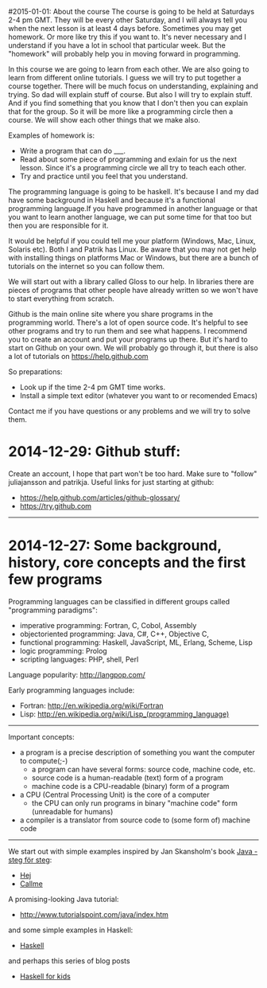 #2015-01-01: About the course
The course is going to be held at Saturdays 2-4 pm GMT. They will be every other Saturday, and I will always tell you when the next lesson is at least 4 days before. Sometimes you may get homework. Or more like try this if you want to. It's never necessary and I understand if you have a lot in school that particular week. But the "homework" will probably help you in moving forward in programming.

In this course we are going to learn from each other. We are also going to learn from different online tutorials. I guess we will try to put together a course together. There will be much focus on understanding, explaining and trying. So dad will explain stuff of course. But also I will try to explain stuff. And if you find something that you know that I don't then you can explain that for the group. So it will be more like a programming circle then a course. We will show each other things that we make also.

Examples of homework is:
* Write a program that can do ___.
* Read about some piece of programming and exlain for us the next lesson. Since it's a programming circle we all try to teach each other.
* Try and practice until you feel that you understand.

The programming language is going to be haskell. It's because I and my dad have some background in Haskell and because it's a functional programming language.If you have programmed in another language or that you want to learn another language, we can put some time for that too but then you are responsible for it.

It would be helpful if you could tell me your platform (Windows, Mac, Linux, Solaris etc). Both I and Patrik has Linux.  Be aware that you may not get help with installing things on platforms Mac or Windows, but there are a bunch of tutorials on the internet so you can follow them. 

We will start out with a library called Gloss to our help. In libraries there are pieces of programs that other people have already written so we won't have to start everything from scratch.

Github is the main online site where you share programs in the programming world. There's a lot of open source code. It's helpful to see other programs and try to run them and see what happens. I recommend you to create an account and put your programs up there. But it's hard to start on Github on your own. We will probably go through it, but there is also a lot of tutorials on https://help.github.com

So preparations:
* Look up if the time 2-4 pm GMT time works.
* Install a simple text editor (whatever you want to or recomended Emacs)

Contact me if you have questions or any problems and we will try to solve them. 
# 2014-12-29: Github stuff:
Create an account, I hope that part won't be too hard. Make sure to "follow" juliajansson and patrikja. 
Useful links for just starting at github:

* https://help.github.com/articles/github-glossary/
* https://try.github.com

----------------

# 2014-12-27: Some background, history, core concepts and the first few programs

Programming languages can be classified in different groups called "programming paradigms":

* imperative programming: Fortran, C, Cobol, Assembly
* objectoriented programming: Java, C#, C++, Objective C, 
* functional programming: Haskell, JavaScript, ML, Erlang, Scheme, Lisp
* logic programming: Prolog
* scripting languages: PHP, shell, Perl

Language popularity: http://langpop.com/

Early programming languages include:

* Fortran: http://en.wikipedia.org/wiki/Fortran
* Lisp: http://en.wikipedia.org/wiki/Lisp_(programming_language)

----------------

Important concepts:

* a program is a precise description of something you want the computer to compute(;-)
    * a program can have several forms: source code, machine code, etc.
    * source code is a human-readable (text) form of a program
    * machine code is a CPU-readable (binary) form of a program
* a CPU (Central Processing Unit) is the core of a computer
    * the CPU can only run programs in binary "machine code" form (unreadable for humans)
* a compiler is a translator from source code to (some form of) machine code

----------------

We start out with simple examples inspired by Jan Skansholm's book [Java - steg för steg](http://skansholm.com/javasteg/):

* [Hej](https://github.com/patrikja/javabeginner/blob/master/javamapp/Hej.java)
* [Callme](https://github.com/patrikja/javabeginner/blob/master/javamapp/Callme.java)

A promising-looking Java tutorial:

* http://www.tutorialspoint.com/java/index.htm

and some simple examples in Haskell:

* [Haskell](https://github.com/juliajansson/haskellbeginner)

and perhaps this series of blog posts

* [Haskell for kids](https://cdsmith.wordpress.com/2011/08/16/haskell-for-kids-week-1/)

